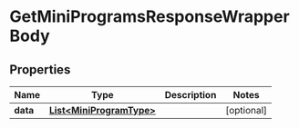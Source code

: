 

# GetMiniProgramsResponseWrapperBody


## Properties

Name | Type | Description | Notes
------------ | ------------- | ------------- | -------------
**data** | [**List&lt;MiniProgramType&gt;**](MiniProgramType.md) |  |  [optional]



